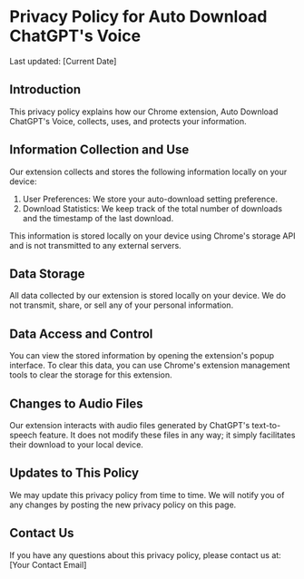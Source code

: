 # Privacy Policy for Auto Download ChatGPT's Voice

Last updated: [Current Date]

## Introduction

This privacy policy explains how our Chrome extension, Auto Download ChatGPT's Voice, collects, uses, and protects your information.

## Information Collection and Use

Our extension collects and stores the following information locally on your device:

1. User Preferences: We store your auto-download setting preference.
2. Download Statistics: We keep track of the total number of downloads and the timestamp of the last download.

This information is stored locally on your device using Chrome's storage API and is not transmitted to any external servers.

## Data Storage

All data collected by our extension is stored locally on your device. We do not transmit, share, or sell any of your personal information.

## Data Access and Control

You can view the stored information by opening the extension's popup interface. To clear this data, you can use Chrome's extension management tools to clear the storage for this extension.

## Changes to Audio Files

Our extension interacts with audio files generated by ChatGPT's text-to-speech feature. It does not modify these files in any way; it simply facilitates their download to your local device.

## Updates to This Policy

We may update this privacy policy from time to time. We will notify you of any changes by posting the new privacy policy on this page.

## Contact Us

If you have any questions about this privacy policy, please contact us at: [Your Contact Email]
